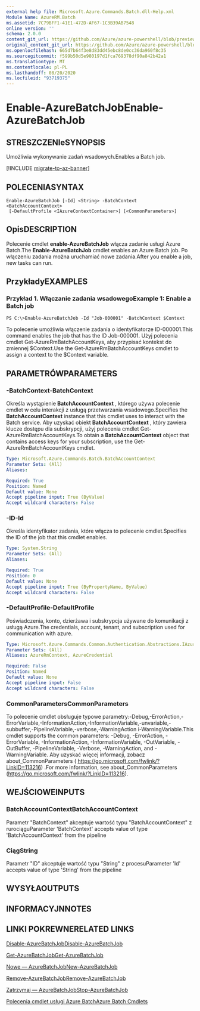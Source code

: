```yaml
---
external help file: Microsoft.Azure.Commands.Batch.dll-Help.xml
Module Name: AzureRM.Batch
ms.assetid: 7C79BFF1-41E1-472D-AF67-1C3B39AB7548
online version: ''
schema: 2.0.0
content_git_url: https://github.com/Azure/azure-powershell/blob/preview/src/ResourceManager/AzureBatch/Commands.Batch/help/Enable-AzureBatchJob.md
original_content_git_url: https://github.com/Azure/azure-powershell/blob/preview/src/ResourceManager/AzureBatch/Commands.Batch/help/Enable-AzureBatchJob.md
ms.openlocfilehash: 665d7b64f3e8d83dd45ebc8de0cc36da960f8c35
ms.sourcegitcommit: f599b50d5e980197d1fca769378df90a842b42a1
ms.translationtype: MT
ms.contentlocale: pl-PL
ms.lasthandoff: 08/20/2020
ms.locfileid: "93719375"
---
```

# <span data-ttu-id="4a47c-101">Enable-AzureBatchJob</span><span class="sxs-lookup"><span data-stu-id="4a47c-101">Enable-AzureBatchJob</span></span>

## <span data-ttu-id="4a47c-102">STRESZCZENIe</span><span class="sxs-lookup"><span data-stu-id="4a47c-102">SYNOPSIS</span></span>
<span data-ttu-id="4a47c-103">Umożliwia wykonywanie zadań wsadowych.</span><span class="sxs-lookup"><span data-stu-id="4a47c-103">Enables a Batch job.</span></span>

[!INCLUDE [migrate-to-az-banner](../../includes/migrate-to-az-banner.md)]

## <span data-ttu-id="4a47c-104">POLECENIA</span><span class="sxs-lookup"><span data-stu-id="4a47c-104">SYNTAX</span></span>

```
Enable-AzureBatchJob [-Id] <String> -BatchContext <BatchAccountContext>
 [-DefaultProfile <IAzureContextContainer>] [<CommonParameters>]
```

## <span data-ttu-id="4a47c-105">Opis</span><span class="sxs-lookup"><span data-stu-id="4a47c-105">DESCRIPTION</span></span>
<span data-ttu-id="4a47c-106">Polecenie cmdlet **enable-AzureBatchJob** włącza zadanie usługi Azure Batch.</span><span class="sxs-lookup"><span data-stu-id="4a47c-106">The **Enable-AzureBatchJob** cmdlet enables an Azure Batch job.</span></span>
<span data-ttu-id="4a47c-107">Po włączeniu zadania można uruchamiać nowe zadania.</span><span class="sxs-lookup"><span data-stu-id="4a47c-107">After you enable a job, new tasks can run.</span></span>

## <span data-ttu-id="4a47c-108">Przykłady</span><span class="sxs-lookup"><span data-stu-id="4a47c-108">EXAMPLES</span></span>

### <span data-ttu-id="4a47c-109">Przykład 1. Włączanie zadania wsadowego</span><span class="sxs-lookup"><span data-stu-id="4a47c-109">Example 1: Enable a Batch job</span></span>
```
PS C:\>Enable-AzureBatchJob -Id "Job-000001" -BatchContext $Context
```

<span data-ttu-id="4a47c-110">To polecenie umożliwia włączenie zadania o identyfikatorze ID-000001.</span><span class="sxs-lookup"><span data-stu-id="4a47c-110">This command enables the job that has the ID Job-000001.</span></span>
<span data-ttu-id="4a47c-111">Użyj polecenia cmdlet Get-AzureRmBatchAccountKeys, aby przypisać kontekst do zmiennej $Context.</span><span class="sxs-lookup"><span data-stu-id="4a47c-111">Use the Get-AzureRmBatchAccountKeys cmdlet to assign a context to the $Context variable.</span></span>

## <span data-ttu-id="4a47c-112">PARAMETRÓW</span><span class="sxs-lookup"><span data-stu-id="4a47c-112">PARAMETERS</span></span>

### <span data-ttu-id="4a47c-113">-BatchContext</span><span class="sxs-lookup"><span data-stu-id="4a47c-113">-BatchContext</span></span>
<span data-ttu-id="4a47c-114">Określa wystąpienie **BatchAccountContext** , którego używa polecenie cmdlet w celu interakcji z usługą przetwarzania wsadowego.</span><span class="sxs-lookup"><span data-stu-id="4a47c-114">Specifies the **BatchAccountContext** instance that this cmdlet uses to interact with the Batch service.</span></span>
<span data-ttu-id="4a47c-115">Aby uzyskać obiekt **BatchAccountContext** , który zawiera klucze dostępu dla subskrypcji, użyj polecenia cmdlet Get-AzureRmBatchAccountKeys.</span><span class="sxs-lookup"><span data-stu-id="4a47c-115">To obtain a **BatchAccountContext** object that contains access keys for your subscription, use the Get-AzureRmBatchAccountKeys cmdlet.</span></span>

```yaml
Type: Microsoft.Azure.Commands.Batch.BatchAccountContext
Parameter Sets: (All)
Aliases: 

Required: True
Position: Named
Default value: None
Accept pipeline input: True (ByValue)
Accept wildcard characters: False
```

### <span data-ttu-id="4a47c-116">-ID</span><span class="sxs-lookup"><span data-stu-id="4a47c-116">-Id</span></span>
<span data-ttu-id="4a47c-117">Określa identyfikator zadania, które włącza to polecenie cmdlet.</span><span class="sxs-lookup"><span data-stu-id="4a47c-117">Specifies the ID of the job that this cmdlet enables.</span></span>

```yaml
Type: System.String
Parameter Sets: (All)
Aliases: 

Required: True
Position: 0
Default value: None
Accept pipeline input: True (ByPropertyName, ByValue)
Accept wildcard characters: False
```

### <span data-ttu-id="4a47c-118">-DefaultProfile</span><span class="sxs-lookup"><span data-stu-id="4a47c-118">-DefaultProfile</span></span>
<span data-ttu-id="4a47c-119">Poświadczenia, konto, dzierżawa i subskrypcja używane do komunikacji z usługą Azure.</span><span class="sxs-lookup"><span data-stu-id="4a47c-119">The credentials, account, tenant, and subscription used for communication with azure.</span></span>

```yaml
Type: Microsoft.Azure.Commands.Common.Authentication.Abstractions.IAzureContextContainer
Parameter Sets: (All)
Aliases: AzureRmContext, AzureCredential

Required: False
Position: Named
Default value: None
Accept pipeline input: False
Accept wildcard characters: False
```

### <span data-ttu-id="4a47c-120">CommonParameters</span><span class="sxs-lookup"><span data-stu-id="4a47c-120">CommonParameters</span></span>
<span data-ttu-id="4a47c-121">To polecenie cmdlet obsługuje typowe parametry:-Debug,-ErrorAction,-ErrorVariable,-InformationAction,-InformationVariable,-unvariable,-subbuffer,-PipelineVariable,-verbose,-WarningAction i-WarningVariable.</span><span class="sxs-lookup"><span data-stu-id="4a47c-121">This cmdlet supports the common parameters: -Debug, -ErrorAction, -ErrorVariable, -InformationAction, -InformationVariable, -OutVariable, -OutBuffer, -PipelineVariable, -Verbose, -WarningAction, and -WarningVariable.</span></span> <span data-ttu-id="4a47c-122">Aby uzyskać więcej informacji, zobacz about_CommonParameters ( https://go.microsoft.com/fwlink/?LinkID=113216) .</span><span class="sxs-lookup"><span data-stu-id="4a47c-122">For more information, see about_CommonParameters (https://go.microsoft.com/fwlink/?LinkID=113216).</span></span>

## <span data-ttu-id="4a47c-123">WEJŚCIOWE</span><span class="sxs-lookup"><span data-stu-id="4a47c-123">INPUTS</span></span>

### <span data-ttu-id="4a47c-124">BatchAccountContext</span><span class="sxs-lookup"><span data-stu-id="4a47c-124">BatchAccountContext</span></span>
<span data-ttu-id="4a47c-125">Parametr "BatchContext" akceptuje wartość typu "BatchAccountContext" z rurociągu</span><span class="sxs-lookup"><span data-stu-id="4a47c-125">Parameter 'BatchContext' accepts value of type 'BatchAccountContext' from the pipeline</span></span>

### <span data-ttu-id="4a47c-126">Ciąg</span><span class="sxs-lookup"><span data-stu-id="4a47c-126">String</span></span>
<span data-ttu-id="4a47c-127">Parametr "ID" akceptuje wartość typu "String" z procesu</span><span class="sxs-lookup"><span data-stu-id="4a47c-127">Parameter 'Id' accepts value of type 'String' from the pipeline</span></span>

## <span data-ttu-id="4a47c-128">WYSYŁA</span><span class="sxs-lookup"><span data-stu-id="4a47c-128">OUTPUTS</span></span>

## <span data-ttu-id="4a47c-129">INFORMACYJN</span><span class="sxs-lookup"><span data-stu-id="4a47c-129">NOTES</span></span>

## <span data-ttu-id="4a47c-130">LINKI POKREWNE</span><span class="sxs-lookup"><span data-stu-id="4a47c-130">RELATED LINKS</span></span>

[<span data-ttu-id="4a47c-131">Disable-AzureBatchJob</span><span class="sxs-lookup"><span data-stu-id="4a47c-131">Disable-AzureBatchJob</span></span>](./Disable-AzureBatchJob.md)

[<span data-ttu-id="4a47c-132">Get-AzureBatchJob</span><span class="sxs-lookup"><span data-stu-id="4a47c-132">Get-AzureBatchJob</span></span>](./Get-AzureBatchJob.md)

[<span data-ttu-id="4a47c-133">Nowe — AzureBatchJob</span><span class="sxs-lookup"><span data-stu-id="4a47c-133">New-AzureBatchJob</span></span>](./New-AzureBatchJob.md)

[<span data-ttu-id="4a47c-134">Remove-AzureBatchJob</span><span class="sxs-lookup"><span data-stu-id="4a47c-134">Remove-AzureBatchJob</span></span>](./Remove-AzureBatchJob.md)

[<span data-ttu-id="4a47c-135">Zatrzymaj — AzureBatchJob</span><span class="sxs-lookup"><span data-stu-id="4a47c-135">Stop-AzureBatchJob</span></span>](./Stop-AzureBatchJob.md)

[<span data-ttu-id="4a47c-136">Polecenia cmdlet usługi Azure Batch</span><span class="sxs-lookup"><span data-stu-id="4a47c-136">Azure Batch Cmdlets</span></span>](./AzureRM.Batch.md)


